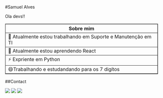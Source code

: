 #Samuel Alves

Ola devs!!

<table border="1">
    <tr>
        <th colspan="3">Sobre mim</th>
    </tr>
    <tr>
        <td>🔭 Atualmente estou trabalhando em Suporte e Manutenção em TI</td>
    </tr>
    <tr>
        <td>🌱 Atualmente estou aprendendo React</td>
    </tr>
     <tr>
        <td>⚡ Expriente em Python</td>
    </tr>
    <tr>
        <td>😄Trabalhando e estudandando para os 7 digítos</td>
    </tr>
</table>


##Contact

<div>
<a href="https://www.instagram.com/muelxt/" target="_blank"><img src="https://img.shields.io/badge/-Instagram-%23E4405F?style=for-the-badge&logo=instagram&logoColor=white" target="_blank"></a>
<a href = "alvesfreitassamuel20@gmail.com"><img src="https://img.shields.io/badge/Gmail-D14836?style=for-the-badge&logo=gmail&logoColor=white" target="_blank"></a>
<a href="https://www.linkedin.com/in/samuel-alves-freitas-4b4207254/" target="_blank"><img src="https://img.shields.io/badge/-LinkedIn-%230077B5?style=for-the-badge&logo=linkedin&logoColor=white" target="_blank"></a>   
</div>
